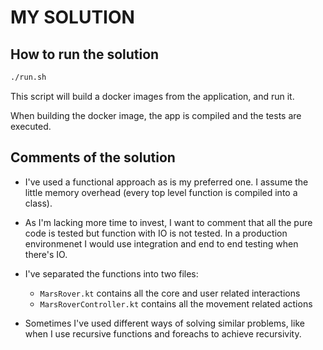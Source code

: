 # MY SOLUTION

## How to run the solution
```bash
./run.sh
```
This script will build a docker images from the application, and run it.

When building the docker image, the app is compiled and the tests are executed.

## Comments of the solution

- I've used a functional approach as is my preferred one. I assume the little
memory overhead (every top level function is compiled into a class).

- As I'm lacking more time to invest, I want to comment that all the pure code is tested
but function with IO is not tested. In a production environmenet I would use integration and
end to end testing when there's IO.

- I've separated the functions into two files:
    - `MarsRover.kt` contains all the core and user related interactions
    - `MarsRoverController.kt` contains all the movement related actions

- Sometimes I've used different ways of solving similar problems, like when I use
recursive functions and foreachs to achieve recursivity.